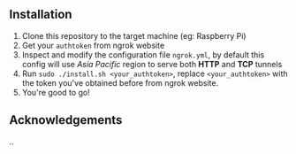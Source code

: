 ## Installation

1. Clone this repository to the target machine (eg: Raspberry Pi)
2. Get your `authtoken` from ngrok website
3. Inspect and modify the configuration file `ngrok.yml`, by default this config will use _Asia Pacific_ region to serve both **HTTP** and **TCP** tunnels
4. Run `sudo ./install.sh <your_authtoken>`, replace `<your_authtoken>` with the token you've obtained before from ngrok website.
5. You're good to go!

## Acknowledgements

..
